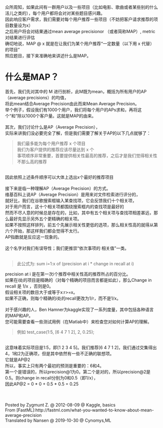 众所周知，如果此间有一群用户以及一些项目（比如电影、歌曲或者某些别的什么活儿之类的），每个用户都将会对对某些题目感兴趣。<br>
因此响应客户需求，我们需要对每个用户推荐一些项目（不妨把客户请求推荐的项目数量设为x）<br>
之后用户将会对结果通过mean average precisionor （或者简称MAP）, metric对结果进行评估<br>
确切地说，MAP @ x 就是在让我们为某个用户推荐“一定数量（以下用 x 代替）的项目”<br>
照应题目，接下来准确地来讲述什么是MAP。<br>

# 什么是MAP？

首先，我们先对其中的 M 进行剖析，此M既为mean，概括为所有用户的AP（average precisions）的均值，<br>
将此mean结合Average Precision由此而来Mean Average Precision。<br>
举个例子，假设我们有1000个用户，我们将每个用户的APs求和，再将这个“和”除以1000个客户量。这就是MAP的由来。<br>
<br>
其次，我们讨论什么是AP（Average Precision），<br>
实际来讲我们没必要完全了解，但是我们需要了解关于AP的以下几点就够了：<br>
>我们最多能为每个用户推荐 x 个项目<br>
>我们为客户提供的推荐应该尽量达到 x 个<br>
>事项顺序非常重要，首要提供相关性最高的推荐，之后才是我们觉得相关性不那么高的推荐<br>
<br>
因此依照上述条件顺序可以大体上选出x个最好的推荐项目<br>
<br>
接下来是临一种理解AP（Average Precision）的方式。<br>
维基百科上说AP（Average Precision）是用来对文件检索进行评分的，<br>
就好比，我们在谷歌搜索框输入某查找项，它会反馈我们十个相关项，<br>
对于用户而言，这十个相关项都围绕搜索框内的查找项是最好的<br>
然而不尽人意的时候总是存在的，比如，其中有五个相关项与查找项相差甚远，那么最好先显示另外五个更精确的相关项。<br>
如果不按照这样排列，前五个先展示相关性更低的选项，那么相关性高的就得从第六个开始，那这样我们都会觉得不太行。<br>
AP指数就是反应这一现象的。<br>
<br>
这个名字对我们有误导性；我们更推崇“依次事项的 相关值”一类。<br>
<br>

>此公式为: sum i=1:x of (precision at i * change in recall at i) <br>

precision at i 是在第一次i个推荐中相关性高的推荐所占的百分比。<br>
如果在i处的项目是精确的（对每个精确的项目而言都是如此），那么Change in recall 是 1/x ，否则是0。<br>
假设相关项的数目大于或等于x:r>=x。<br>
如果不正确，则每个精确的i处的recall更改为1/r，而不是1/x。<br>
<br>
对于感兴趣的人，Ben Hamner为kaggle实现了一系列度量，其中包括各种语言的MAP和AP。<br>
您可能需要查看一些测试用例（在Matlab中）来检查您对如何计算AP的理解。<br>
>例如 test_case(1:5, [6 4 7 1 2], 2, 0.25);
<br>
这意味着实际项目是1:5，即[1 2 3 4 5]。我们推荐[6 4 7 1 2]，我们通过交集得出4，1和2为正确项，但是其中依然有一些不正确的联想项。<br>
它就是AP@2<br>
所以，事实上只有两个最初的预测是重要的：6和4。<br>
第一个是错误的，所以precision@1为0。第二个是对的，所以precision@2是0.5。则change in recall分别为0和0.5（即1/x），<br>
因此AP@2 = 0 * 0 + 0.5 * 0.5 = 0.25<br>
<br>
<br>
<br>
Posted by Zygmunt Z. @ 2012-08-09 @ Kaggle, basics <br>
From [FastML]:http://fastml.com/what-you-wanted-to-know-about-mean-average-precision<br>
Translated by Nansen @ 2019-10-30 @ Cynomys,ML<br>
